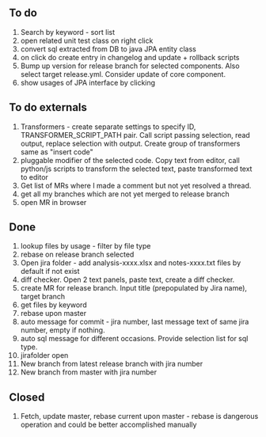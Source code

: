 
## To do
1. Search by keyword - sort list 
1. open related unit test class on right click   
1. convert sql extracted from DB to java JPA entity class
1. on click do create entry in changelog and update + rollback scripts
1. Bump up version for release branch for selected components. Also select target release.yml. Consider update of core component.
1. show usages of JPA interface by clicking

## To do externals
1. Transformers - create separate settings to specify ID, TRANSFORMER_SCRIPT_PATH pair. Call script passing selection, read output, replace selection with output. Create group of transformers same as "insert code"
1. pluggable modifier of the selected code. Copy text from editor, call python/js scripts to transform the selected text, paste transformed text to editor
1. Get list of MRs where I made a comment but not yet resolved a thread.
1. get all my branches which are not yet merged to release branch
1. open MR in browser


## Done
1. lookup files by usage - filter by file type
1. rebase on release branch selected
1. Open jira folder - add analysis-xxxx.xlsx  and notes-xxxx.txt files by default if not exist
1. diff checker. Open 2 text panels, paste text, create a diff checker.  
1. create MR for release branch. Input title (prepopulated by Jira name), target branch
1. get files by keyword
1. rebase upon master
1. auto message for commit - jira number, last message text of same jira number, empty if nothing.   
1. auto sql message for different occasions. Provide selection list for sql type.
1. jirafolder open
1. New branch from latest release branch with jira number
1. New branch from master with jira number

## Closed
1. Fetch, update master, rebase current upon master - rebase is dangerous operation and could be better accomplished manually